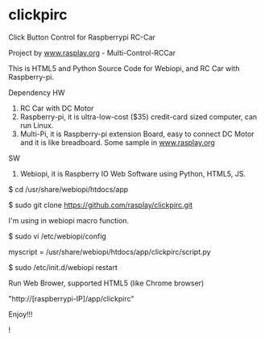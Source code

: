 clickpirc
=========

Click Button Control for Raspberrypi RC-Car

Project by www.rasplay.org - Multi-Control-RCCar

This is HTML5 and Python Source Code for Webiopi, and RC Car with Raspberry-pi.

Dependency
HW 
 1. RC Car with DC Motor
 2. Raspberry-pi, it is ultra-low-cost ($35) credit-card sized computer, can run Linux.
 3. Multi-Pi, it is Raspberry-pi extension Board, easy to connect DC Motor and it is like breadboard. Some sample in www.rasplay.org

SW
 1. Webiopi, it is Raspberry IO Web Software using Python, HTML5, JS.

$ cd /usr/share/webiopi/htdocs/app

$ sudo git clone https://github.com/rasplay/clickpirc.git

I'm using in webiopi macro function.

$ sudo vi /etc/webiopi/config

myscript = /usr/share/webiopi/htdocs/app/clickpirc/script.py

$ sudo /etc/init.d/webiopi restart

Run Web Brower, supported HTML5 (like Chrome browser)

"http://[raspberrypi-IP]/app/clickpirc"

Enjoy!!!

!
